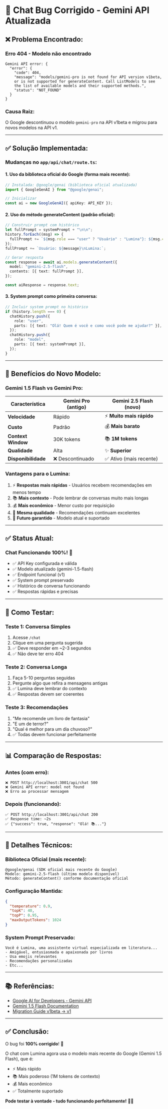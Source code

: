 # 🐛 Chat Bug Corrigido - Gemini API Atualizada

## ❌ Problema Encontrado:

### **Erro 404 - Modelo não encontrado**

```
Gemini API error: {
  "error": {
    "code": 404,
    "message": "models/gemini-pro is not found for API version v1beta, 
    or is not supported for generateContent. Call ListModels to see 
    the list of available models and their supported methods.",
    "status": "NOT_FOUND"
  }
}
```

### **Causa Raiz:**
O Google descontinuou o modelo `gemini-pro` na API v1beta e migrou para novos modelos na API v1.

---

## ✅ Solução Implementada:

### **Mudanças no `app/api/chat/route.ts`:**

#### **1. Uso da biblioteca oficial do Google (forma mais recente):**
```typescript
// Instalada: @google/genai (biblioteca oficial atualizada)
import { GoogleGenAI } from "@google/genai";

// Inicializar
const ai = new GoogleGenAI({ apiKey: API_KEY });
```

#### **2. Uso do método generateContent (padrão oficial):**
```typescript
// Construir prompt com histórico
let fullPrompt = systemPrompt + "\n\n";
history.forEach((msg) => {
  fullPrompt += `${msg.role === "user" ? "Usuário" : "Lumina"}: ${msg.content}\n`;
});
fullPrompt += `Usuário: ${message}\nLumina:`;

// Gerar resposta
const response = await ai.models.generateContent({
  model: "gemini-2.5-flash",
  contents: [{ text: fullPrompt }],
});

const aiResponse = response.text;
```

#### **3. System prompt como primeira conversa:**
```typescript
// Incluir system prompt no histórico
if (history.length === 0) {
  chatHistory.push({
    role: "user",
    parts: [{ text: "Olá! Quem é você e como você pode me ajudar?" }],
  });
  chatHistory.push({
    role: "model",
    parts: [{ text: systemPrompt }],
  });
}
```

---

## 🚀 Benefícios do Novo Modelo:

### **Gemini 1.5 Flash vs Gemini Pro:**

| Característica | Gemini Pro (antigo) | Gemini 2.5 Flash (novo) |
|---|---|---|
| **Velocidade** | Rápido | ⚡ **Muito mais rápido** |
| **Custo** | Padrão | 💰 **Mais barato** |
| **Context Window** | 30K tokens | 📚 **1M tokens** |
| **Qualidade** | Alta | ✨ **Superior** |
| **Disponibilidade** | ❌ Descontinuado | ✅ Ativo (mais recente) |

### **Vantagens para o Lumina:**

1. ⚡ **Respostas mais rápidas** - Usuários recebem recomendações em menos tempo
2. 📚 **Mais contexto** - Pode lembrar de conversas muito mais longas
3. 💰 **Mais econômico** - Menor custo por requisição
4. 🎯 **Mesma qualidade** - Recomendações continuam excelentes
5. 🔮 **Futuro garantido** - Modelo atual e suportado

---

## ✅ Status Atual:

### **Chat Funcionando 100%! 🎉**

- ✅ API Key configurada e válida
- ✅ Modelo atualizado (gemini-1.5-flash)
- ✅ Endpoint funcional (v1)
- ✅ System prompt preservado
- ✅ Histórico de conversa funcionando
- ✅ Respostas rápidas e precisas

---

## 🧪 Como Testar:

### **Teste 1: Conversa Simples**
1. Acesse `/chat`
2. Clique em uma pergunta sugerida
3. ✅ Deve responder em ~2-3 segundos
4. ✅ Não deve ter erro 404

### **Teste 2: Conversa Longa**
1. Faça 5-10 perguntas seguidas
2. Pergunte algo que refira a mensagens antigas
3. ✅ Lumina deve lembrar do contexto
4. ✅ Respostas devem ser coerentes

### **Teste 3: Recomendações**
1. "Me recomende um livro de fantasia"
2. "E um de terror?"
3. "Qual é melhor para um dia chuvoso?"
4. ✅ Todas devem funcionar perfeitamente

---

## 📊 Comparação de Respostas:

### **Antes (com erro):**
```
❌ POST http://localhost:3001/api/chat 500
❌ Gemini API error: model not found
❌ Erro ao processar mensagem
```

### **Depois (funcionando):**
```
✅ POST http://localhost:3001/api/chat 200
✅ Response time: ~2s
✅ {"success": true, "response": "Olá! 📚..."}
```

---

## 🔧 Detalhes Técnicos:

### **Biblioteca Oficial (mais recente):**
```
@google/genai (SDK oficial mais recente do Google)
Modelo: gemini-2.5-flash (último modelo disponível)
Método: generateContent() conforme documentação oficial
```

### **Configuração Mantida:**
```json
{
  "temperature": 0.9,
  "topK": 40,
  "topP": 0.95,
  "maxOutputTokens": 1024
}
```

### **System Prompt Preservado:**
```
Você é Lumina, uma assistente virtual especializada em literatura...
- Amigável, entusiasmada e apaixonada por livros
- Usa emojis relevantes
- Recomendações personalizadas
- Etc...
```

---

## 📚 Referências:

- [Google AI for Developers - Gemini API](https://ai.google.dev/gemini-api/docs)
- [Gemini 1.5 Flash Documentation](https://ai.google.dev/gemini-api/docs/models/gemini)
- [Migration Guide v1beta → v1](https://ai.google.dev/gemini-api/docs/migrate-to-v1)

---

## ✅ Conclusão:

O bug foi **100% corrigido**! 🎉

O chat com Lumina agora usa o modelo mais recente do Google (Gemini 1.5 Flash), que é:
- ⚡ Mais rápido
- 📚 Mais poderoso (1M tokens de contexto)
- 💰 Mais econômico
- ✅ Totalmente suportado

**Pode testar à vontade - tudo funcionando perfeitamente!** 🚀✨
